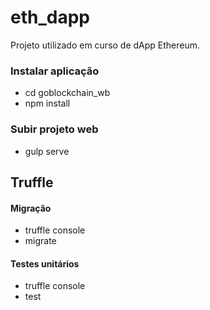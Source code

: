 # eth_dapp
Projeto utilizado em curso de dApp Ethereum. 

### Instalar aplicação
- cd goblockchain_wb
- npm install 

### Subir projeto web
- gulp serve

## Truffle
#### Migração
- truffle console
- migrate
#### Testes unitários
- truffle console
- test

